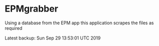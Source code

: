 # EPMgrabber
Using a database from the EPM app this application scrapes the files as required


Latest backup: Sun Sep 29 13:53:01 UTC 2019
